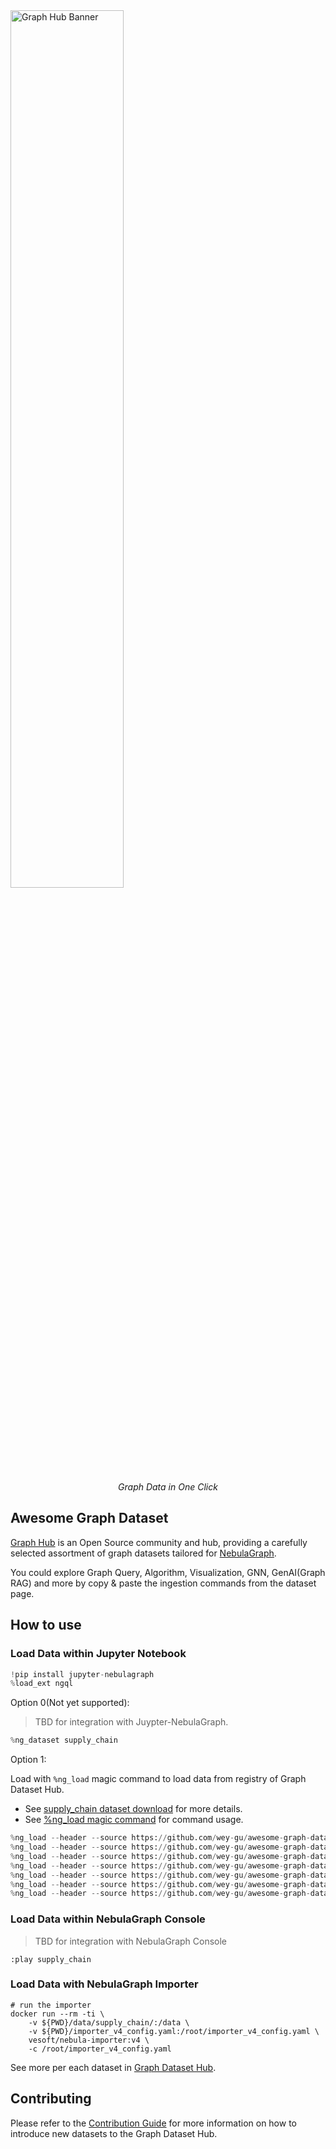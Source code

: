 
<picture>
  <img style="width: 60%;" alt="Graph Hub Banner" src="https://github.com/wey-gu/awesome-graph-dataset/assets/1651790/2f7f5c79-ff36-4fb7-9a41-bd36932f7a32">
</picture>

<p align="center">
    <em>Graph Data in One Click</em>
</p>

## Awesome Graph Dataset

[Graph Hub](https://graph-hub.siwei.io) is an Open Source community and hub, providing a carefully selected assortment of graph datasets tailored for [NebulaGraph](https://github.com/vesoft-inc/nebula).

You could explore Graph Query, Algorithm, Visualization, GNN, GenAI(Graph RAG) and more by copy & paste the ingestion commands from the dataset page.

## How to use

### Load Data within Jupyter Notebook

```python
!pip install jupyter-nebulagraph
%load_ext ngql
```

Option 0(Not yet supported):
> TBD for integration with Juypter-NebulaGraph.

```python
%ng_dataset supply_chain
```

Option 1:

Load with `%ng_load` magic command to load data from registry of Graph Dataset Hub.

- See [supply_chain dataset download](https://graph-hub.siwei.io/en/latest/datasets/supply_chain/#__tabbed_4_2) for more details.
- See [%ng_load magic command](https://jupyter-nebulagraph.readthedocs.io/en/latest/magic_words/ng_load/) for command usage.

```python
%ng_load --header --source https://github.com/wey-gu/awesome-graph-dataset/raw/main/datasets/supply_chain/tiny/nodes_car_model.csv --tag car_model --vid 0 --props 1:name,2:number,3:year,4:type,5:engine_type,6:size,7:seats --space supply_chain
%ng_load --header --source https://github.com/wey-gu/awesome-graph-dataset/raw/main/datasets/supply_chain/tiny/nodes_feature.csv --tag feature --vid 0 --props 1:name,2:number,3:type,4:state --space supply_chain
%ng_load --header --source https://github.com/wey-gu/awesome-graph-dataset/raw/main/datasets/supply_chain/tiny/nodes_part.csv --tag part --vid 0 --props 1:name,2:number,3:price,4:date --space supply_chain
%ng_load --header --source https://github.com/wey-gu/awesome-graph-dataset/raw/main/datasets/supply_chain/tiny/nodes_supplier.csv --tag supplier --vid 0 --props 1:name,2:address,3:contact,4:phone_number --space supply_chain
%ng_load --header --source https://github.com/wey-gu/awesome-graph-dataset/raw/main/datasets/supply_chain/tiny/with_feature.csv --edge with_feature --src 0 --dst 1 --props 2:version --space supply_chain
%ng_load --header --source https://github.com/wey-gu/awesome-graph-dataset/raw/main/datasets/supply_chain/tiny/is_composed_of.csv --edge is_composed_of --src 0 --dst 1 --props 2:version --space supply_chain
%ng_load --header --source https://github.com/wey-gu/awesome-graph-dataset/raw/main/datasets/supply_chain/tiny/is_supplied_by.csv --edge is_supplied_by --src 0 --dst 1 --props 2:version --space supply_chain
```

### Load Data within NebulaGraph Console

> TBD for integration with NebulaGraph Console

```shell
:play supply_chain
```

### Load Data with NebulaGraph Importer

```shell
# run the importer
docker run --rm -ti \
    -v ${PWD}/data/supply_chain/:/data \
    -v ${PWD}/importer_v4_config.yaml:/root/importer_v4_config.yaml \
    vesoft/nebula-importer:v4 \
    -c /root/importer_v4_config.yaml
```

See more per each dataset in [Graph Dataset Hub](https://graph-hub.siwei.io/).

## Contributing

Please refer to the [Contribution Guide](https://graph-hub.siwei.io/en/latest/CONTRIBUTING/) for more information on how to introduce new datasets to the Graph Dataset Hub.
